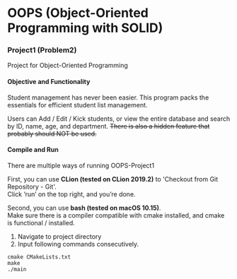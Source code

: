 # OOPS (Object-Oriented Programming with SOLID)
### Project1 (Problem2)

Project for Object-Oriented Programming

#### Objective and Functionality
Student management has never been easier.
This program packs the essentials for efficient student list management.

Users can Add / Edit / Kick students, or view the entire database and search by ID, name, age, and department.
<strike>There is also a hidden feature that probably should NOT be used.</strike>

#### Compile and Run
There are multiple ways of running OOPS-Project1

First, you can use <b>CLion (tested on CLion 2019.2)</b> to 'Checkout from Git Repository - Git'.<br>Click ‘run’ on the top right, and you’re done.

Second, you can use <b>bash (tested on macOS 10.15)</b>.<br>Make sure there is a compiler compatible with cmake installed, and cmake is functional / installed.
1. Navigate to project directory
2. Input following commands consecutively.

```
cmake CMakeLists.txt
make
./main
```